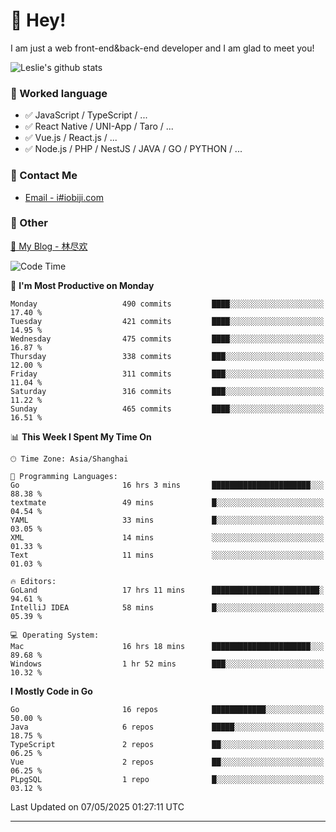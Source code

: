# 👋 Hey!

I am just a web front-end&back-end developer and I am glad to meet you!

![Leslie's github stats](https://github-readme-stats.vercel.app/api?username=unsafe-ptr&&show_icons=true&&title_color=1abc9c&&icon_color=1abc9c)


### 📝 Worked language

- ✅ JavaScript / TypeScript / ...
- ✅ React Native / UNI-App / Taro / ...
- ✅ Vue.js / React.js / ...
- ✅ Node.js / PHP / NestJS / JAVA / GO / PYTHON / ...

### 📮 Contact Me

- [Email - i#iobiji.com](mailto:i@iobiji.com)


### 🤪 Other

[📌 My Blog - 林尽欢](https://iobiji.com)

<!--START_SECTION:waka-->
![Code Time](http://img.shields.io/badge/Code%20Time-1%2C711%20hrs%2032%20mins-blue)

📅 **I'm Most Productive on Monday** 

```text
Monday                   490 commits         ████░░░░░░░░░░░░░░░░░░░░░   17.40 % 
Tuesday                  421 commits         ████░░░░░░░░░░░░░░░░░░░░░   14.95 % 
Wednesday                475 commits         ████░░░░░░░░░░░░░░░░░░░░░   16.87 % 
Thursday                 338 commits         ███░░░░░░░░░░░░░░░░░░░░░░   12.00 % 
Friday                   311 commits         ███░░░░░░░░░░░░░░░░░░░░░░   11.04 % 
Saturday                 316 commits         ███░░░░░░░░░░░░░░░░░░░░░░   11.22 % 
Sunday                   465 commits         ████░░░░░░░░░░░░░░░░░░░░░   16.51 % 
```


📊 **This Week I Spent My Time On** 

```text
🕑︎ Time Zone: Asia/Shanghai

💬 Programming Languages: 
Go                       16 hrs 3 mins       ██████████████████████░░░   88.38 % 
textmate                 49 mins             █░░░░░░░░░░░░░░░░░░░░░░░░   04.54 % 
YAML                     33 mins             █░░░░░░░░░░░░░░░░░░░░░░░░   03.05 % 
XML                      14 mins             ░░░░░░░░░░░░░░░░░░░░░░░░░   01.33 % 
Text                     11 mins             ░░░░░░░░░░░░░░░░░░░░░░░░░   01.03 % 

🔥 Editors: 
GoLand                   17 hrs 11 mins      ████████████████████████░   94.61 % 
IntelliJ IDEA            58 mins             █░░░░░░░░░░░░░░░░░░░░░░░░   05.39 % 

💻 Operating System: 
Mac                      16 hrs 18 mins      ██████████████████████░░░   89.68 % 
Windows                  1 hr 52 mins        ███░░░░░░░░░░░░░░░░░░░░░░   10.32 % 
```

**I Mostly Code in Go** 

```text
Go                       16 repos            ████████████░░░░░░░░░░░░░   50.00 % 
Java                     6 repos             █████░░░░░░░░░░░░░░░░░░░░   18.75 % 
TypeScript               2 repos             ██░░░░░░░░░░░░░░░░░░░░░░░   06.25 % 
Vue                      2 repos             ██░░░░░░░░░░░░░░░░░░░░░░░   06.25 % 
PLpgSQL                  1 repo              █░░░░░░░░░░░░░░░░░░░░░░░░   03.12 % 
```




 Last Updated on 07/05/2025 01:27:11 UTC
<!--END_SECTION:waka-->
---
